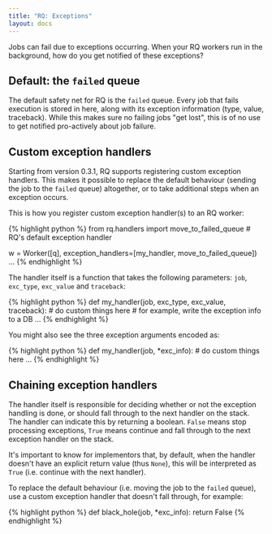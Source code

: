 ```yaml
---
title: "RQ: Exceptions"
layout: docs
---
```


Jobs can fail due to exceptions occurring.  When your RQ workers run in the
background, how do you get notified of these exceptions?

## Default: the `failed` queue

The default safety net for RQ is the `failed` queue. Every job that fails
execution is stored in here, along with its exception information (type,
value, traceback). While this makes sure no failing jobs "get lost", this is
of no use to get notified pro-actively about job failure.


## Custom exception handlers

Starting from version 0.3.1, RQ supports registering custom exception
handlers. This makes it possible to replace the default behaviour (sending
the job to the `failed` queue) altogether, or to take additional steps when an
exception occurs.

This is how you register custom exception handler(s) to an RQ worker:

{% highlight python %}
from rq.handlers import move_to_failed_queue  # RQ's default exception handler

w = Worker([q], exception_handlers=[my_handler, move_to_failed_queue])
...
{% endhighlight %}

The handler itself is a function that takes the following parameters: `job`,
`exc_type`, `exc_value` and `traceback`:

{% highlight python %}
def my_handler(job, exc_type, exc_value, traceback):
    # do custom things here
    # for example, write the exception info to a DB
    ...
{% endhighlight %}

You might also see the three exception arguments encoded as:

{% highlight python %}
def my_handler(job, *exc_info):
    # do custom things here
    ...
{% endhighlight %}


## Chaining exception handlers

The handler itself is responsible for deciding whether or not the exception
handling is done, or should fall through to the next handler on the stack.
The handler can indicate this by returning a boolean.  `False` means stop
processing exceptions, `True` means continue and fall through to the next
exception handler on the stack.

It's important to know for implementors that, by default, when the handler
doesn't have an explicit return value (thus `None`), this will be interpreted
as `True` (i.e.  continue with the next handler).

To replace the default behaviour (i.e. moving the job to the `failed` queue),
use a custom exception handler that doesn't fall through, for example:

{% highlight python %}
def black_hole(job, *exc_info):
    return False
{% endhighlight %}
